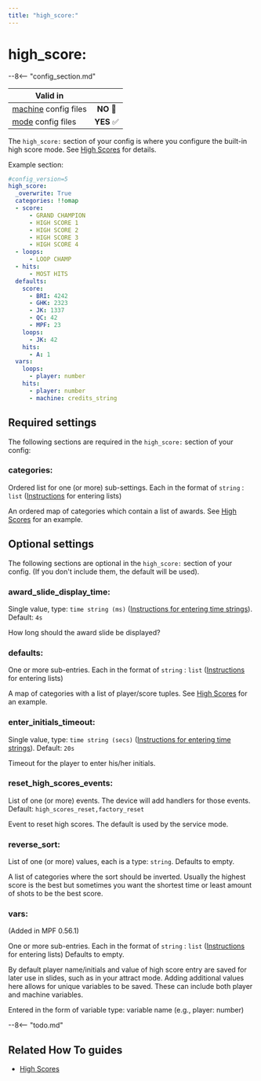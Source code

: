 ```yaml
---
title: "high_score:"
---
```


# high_score:


--8<-- "config_section.md"

| Valid in | |
|-----|:----:|
|[machine](instructions/machine_config.md) config files |**NO** :no_entry_sign:|
|[mode](instructions/mode_config.md) config files|**YES** :white_check_mark:|

The `high_score:` section of your config is where you configure the
built-in high score mode. See
[High Scores](../game_logic/high_scores/index.md) for
details.

Example section:

``` yaml
#config_version=5
high_score:
  _overwrite: True
  categories: !!omap
  - score:
      - GRAND CHAMPION
      - HIGH SCORE 1
      - HIGH SCORE 2
      - HIGH SCORE 3
      - HIGH SCORE 4
  - loops:
      - LOOP CHAMP
  - hits:
      - MOST HITS
  defaults:
    score:
      - BRI: 4242
      - GHK: 2323
      - JK: 1337
      - QC: 42
      - MPF: 23
    loops:
      - JK: 42
    hits:
      - A: 1
  vars:
    loops:
      - player: number
    hits:
      - player: number
      - machine: credits_string
```

## Required settings

The following sections are required in the `high_score:` section of your
config:

### categories:

Ordered list for one (or more) sub-settings. Each in the format of
`string` : `list`
([Instructions](instructions/lists.md) for entering lists)

An ordered map of categories which contain a list of awards. See
[High Scores](../game_logic/high_scores/index.md) for an
example.

## Optional settings

The following sections are optional in the `high_score:` section of your
config. (If you don't include them, the default will be used).

### award_slide_display_time:

Single value, type: `time string (ms)`
([Instructions for entering time strings](instructions/time_strings.md)). Default: `4s`

How long should the award slide be displayed?

### defaults:

One or more sub-entries. Each in the format of `string` : `list`
([Instructions](instructions/lists.md) for entering lists)

A map of categories with a list of player/score tuples. See
[High Scores](../game_logic/high_scores/index.md) for an
example.

### enter_initials_timeout:

Single value, type: `time string (secs)`
([Instructions for entering time strings](instructions/time_strings.md)). Default: `20s`

Timeout for the player to enter his/her initials.

### reset_high_scores_events:

List of one (or more) events. The device will add handlers for those
events. Default: `high_scores_reset,factory_reset`

Event to reset high scores. The default is used by the service mode.

### reverse_sort:

List of one (or more) values, each is a type: `string`. Defaults to
empty.

A list of categories where the sort should be inverted. Usually the
highest score is the best but sometimes you want the shortest time or
least amount of shots to be the best score.

### vars:

(Added in MPF 0.56.1)

One or more sub-entries. Each in the format of `string` : `list`
([Instructions](instructions/lists.md) for entering lists) Defaults
to empty.

By default player name/initials and value of high score entry are 
saved for later use in slides, such as in your attract mode. Adding
additional values here allows for unique variables to be saved.
These can include both player and machine variables.

Entered in the form of variable type: variable name (e.g., player: number)

--8<-- "todo.md"


## Related How To guides

* [High Scores](../game_logic/high_scores/index.md)
